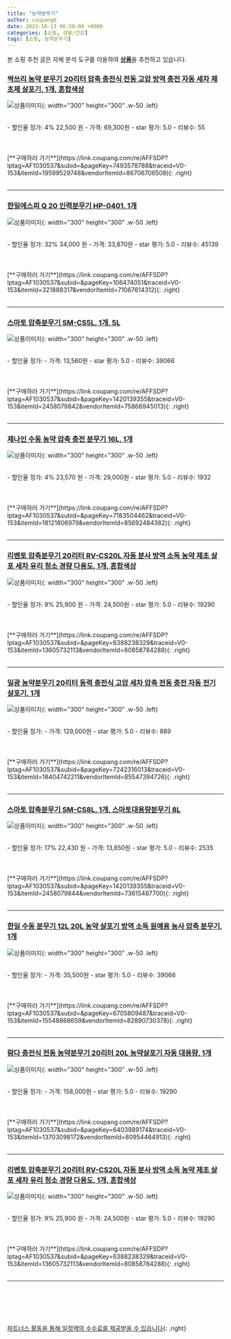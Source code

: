 ```yaml
---
title: "농약분무기"
author: coupang6
date: 2023-10-13 06:50:08 +0800
categories: [쇼핑, 생활/건강]
tags: [쇼핑, 농약분무기]
---
```


본 쇼핑 추천 글은 자체 분석 도구를 이용하여 [**상품**](https://link.coupang.com/a/bao1ui)을 추천하고 있습니다.

### [싹쓰리 농약 분무기 20리터 압축 충전식 전동 고압 방역 충전 자동 세차 제초제 살포기, 1개, 혼합색상](https://link.coupang.com/re/AFFSDP?lptag=AF1030537&subid=&pageKey=7493578788&traceid=V0-153&itemId=19599529748&vendorItemId=86706706508)

![상품이미지](https://thumbnail8.coupangcdn.com/thumbnails/remote/230x230ex/image/vendor_inventory/17c8/4dd15a66c9629e443e54df962091b769a87b3fcdc089a2cce151f05e7782.jpg){: width="300" height="300" .w-50 .left}


<br>
- 할인율 정가: 4%  22,500   원
- 가격: 69,300원
- star 평가: 5.0
- 리뷰수: 55
<br>
<br>
<br>
<br>
[**구매하러 가기**](https://link.coupang.com/re/AFFSDP?lptag=AF1030537&subid=&pageKey=7493578788&traceid=V0-153&itemId=19599529748&vendorItemId=86706706508){: .right}
<br>
<br>

---

### [한일에스피 Q 20 인력분무기 HP-0401, 1개](https://link.coupang.com/re/AFFSDP?lptag=AF1030537&subid=&pageKey=106474051&traceid=V0-153&itemId=321888317&vendorItemId=71067614312)

![상품이미지](https://thumbnail9.coupangcdn.com/thumbnails/remote/230x230ex/image/vendor_inventory/1733/f35676ddbd46a922f1b49cfa6cd0ed493154bfe4454bb5b9b74bf052204d.jpg){: width="300" height="300" .w-50 .left}


<br>
- 할인율 정가: 32%  34,000   원
- 가격: 33,870원
- star 평가: 5.0
- 리뷰수: 45139
<br>
<br>
<br>
<br>
[**구매하러 가기**](https://link.coupang.com/re/AFFSDP?lptag=AF1030537&subid=&pageKey=106474051&traceid=V0-153&itemId=321888317&vendorItemId=71067614312){: .right}
<br>
<br>

---

### [스마토 압축분무기 SM-CS5L, 1개, 5L](https://link.coupang.com/re/AFFSDP?lptag=AF1030537&subid=&pageKey=1420139355&traceid=V0-153&itemId=2458079842&vendorItemId=75866945013)

![상품이미지](https://thumbnail10.coupangcdn.com/thumbnails/remote/230x230ex/image/retail/images/458531127266704-45643e25-8bcc-4908-b47e-6905916fa54f.jpg){: width="300" height="300" .w-50 .left}


<br>
- 할인율 정가: 
- 가격: 13,560원
- star 평가: 5.0
- 리뷰수: 39066
<br>
<br>
<br>
<br>
[**구매하러 가기**](https://link.coupang.com/re/AFFSDP?lptag=AF1030537&subid=&pageKey=1420139355&traceid=V0-153&itemId=2458079842&vendorItemId=75866945013){: .right}
<br>
<br>

---

### [제나인 수동 농약 압축 충전 분무기 16L, 1개](https://link.coupang.com/re/AFFSDP?lptag=AF1030537&subid=&pageKey=7183504462&traceid=V0-153&itemId=18121806979&vendorItemId=85692484382)

![상품이미지](https://thumbnail7.coupangcdn.com/thumbnails/remote/230x230ex/image/retail/images/5372241793051171-cda66082-5945-4411-ae2c-182d67294070.jpg){: width="300" height="300" .w-50 .left}


<br>
- 할인율 정가: 4%  23,570   원
- 가격: 29,000원
- star 평가: 5.0
- 리뷰수: 1932
<br>
<br>
<br>
<br>
[**구매하러 가기**](https://link.coupang.com/re/AFFSDP?lptag=AF1030537&subid=&pageKey=7183504462&traceid=V0-153&itemId=18121806979&vendorItemId=85692484382){: .right}
<br>
<br>

---

### [리벤토 압축분무기 20리터 RV-CS20L 자동 분사 방역 소독 농약 제초 살포 세차 유리 청소 경량 다용도, 1개, 혼합색상](https://link.coupang.com/re/AFFSDP?lptag=AF1030537&subid=&pageKey=6388238329&traceid=V0-153&itemId=13605732113&vendorItemId=80858784288)

![상품이미지](https://thumbnail9.coupangcdn.com/thumbnails/remote/230x230ex/image/vendor_inventory/b6f1/41761e308beb53d7f359b97b228ddfbd7641cbaf2507ec65b4a00d50aad5.jpg){: width="300" height="300" .w-50 .left}


<br>
- 할인율 정가: 9%  25,900   원
- 가격: 24,500원
- star 평가: 5.0
- 리뷰수: 19290
<br>
<br>
<br>
<br>
[**구매하러 가기**](https://link.coupang.com/re/AFFSDP?lptag=AF1030537&subid=&pageKey=6388238329&traceid=V0-153&itemId=13605732113&vendorItemId=80858784288){: .right}
<br>
<br>

---

### [일광 농약분무기 20리터 동력 충전식 고압 세차 압축 전동 충전 자동 전기 살포기, 1개](https://link.coupang.com/re/AFFSDP?lptag=AF1030537&subid=&pageKey=7242316013&traceid=V0-153&itemId=18404742211&vendorItemId=85547394726)

![상품이미지](https://thumbnail6.coupangcdn.com/thumbnails/remote/230x230ex/image/vendor_inventory/8717/98b97a599311d27d289ffb1a2961cde2b8ee86f06815d44f6a454fb62fab.jpg){: width="300" height="300" .w-50 .left}


<br>
- 할인율 정가: 
- 가격: 129,000원
- star 평가: 5.0
- 리뷰수: 889
<br>
<br>
<br>
<br>
[**구매하러 가기**](https://link.coupang.com/re/AFFSDP?lptag=AF1030537&subid=&pageKey=7242316013&traceid=V0-153&itemId=18404742211&vendorItemId=85547394726){: .right}
<br>
<br>

---

### [스마토 압축분무기 SM-CS8L, 1개, 스마토대용량분무기 8L](https://link.coupang.com/re/AFFSDP?lptag=AF1030537&subid=&pageKey=1420139355&traceid=V0-153&itemId=2458079844&vendorItemId=73615487700)

![상품이미지](https://thumbnail7.coupangcdn.com/thumbnails/remote/230x230ex/image/retail/images/2019/03/20/16/0/83817181-5cdf-4151-8df7-9c7b664ba30a.jpg){: width="300" height="300" .w-50 .left}


<br>
- 할인율 정가: 17%  22,430   원
- 가격: 13,850원
- star 평가: 5.0
- 리뷰수: 2535
<br>
<br>
<br>
<br>
[**구매하러 가기**](https://link.coupang.com/re/AFFSDP?lptag=AF1030537&subid=&pageKey=1420139355&traceid=V0-153&itemId=2458079844&vendorItemId=73615487700){: .right}
<br>
<br>

---

### [한일 수동 분무기 12L 20L 농약 살포기 방역 소독 원예용 농사 압축 분무기, 1개](https://link.coupang.com/re/AFFSDP?lptag=AF1030537&subid=&pageKey=6705809487&traceid=V0-153&itemId=15548868659&vendorItemId=82890730378)

![상품이미지](https://thumbnail9.coupangcdn.com/thumbnails/remote/230x230ex/image/vendor_inventory/e50c/afe92e120be7a55b8b16d6c1bfeff587f7e74c469d4e8dbbe1a3d6ae8826.jpg){: width="300" height="300" .w-50 .left}


<br>
- 할인율 정가: 
- 가격: 35,500원
- star 평가: 5.0
- 리뷰수: 39066
<br>
<br>
<br>
<br>
[**구매하러 가기**](https://link.coupang.com/re/AFFSDP?lptag=AF1030537&subid=&pageKey=6705809487&traceid=V0-153&itemId=15548868659&vendorItemId=82890730378){: .right}
<br>
<br>

---

### [람다 충전식 전동 농약분무기 20리터 20L 농약살포기 자동 대용량, 1개](https://link.coupang.com/re/AFFSDP?lptag=AF1030537&subid=&pageKey=6403989174&traceid=V0-153&itemId=13703098172&vendorItemId=80954464913)

![상품이미지](https://thumbnail8.coupangcdn.com/thumbnails/remote/230x230ex/image/vendor_inventory/dfb6/653187ab6f24173aa0918b4093645d8dce76f06cb390482140cdb8ef9daa.jpg){: width="300" height="300" .w-50 .left}


<br>
- 할인율 정가: 
- 가격: 158,000원
- star 평가: 5.0
- 리뷰수: 19290
<br>
<br>
<br>
<br>
[**구매하러 가기**](https://link.coupang.com/re/AFFSDP?lptag=AF1030537&subid=&pageKey=6403989174&traceid=V0-153&itemId=13703098172&vendorItemId=80954464913){: .right}
<br>
<br>

---

### [리벤토 압축분무기 20리터 RV-CS20L 자동 분사 방역 소독 농약 제초 살포 세차 유리 청소 경량 다용도, 1개, 혼합색상](https://link.coupang.com/re/AFFSDP?lptag=AF1030537&subid=&pageKey=6388238329&traceid=V0-153&itemId=13605732113&vendorItemId=80858784288)

![상품이미지](https://thumbnail9.coupangcdn.com/thumbnails/remote/230x230ex/image/vendor_inventory/b6f1/41761e308beb53d7f359b97b228ddfbd7641cbaf2507ec65b4a00d50aad5.jpg){: width="300" height="300" .w-50 .left}


<br>
- 할인율 정가: 9%  25,900   원
- 가격: 24,500원
- star 평가: 5.0
- 리뷰수: 19290
<br>
<br>
<br>
<br>
[**구매하러 가기**](https://link.coupang.com/re/AFFSDP?lptag=AF1030537&subid=&pageKey=6388238329&traceid=V0-153&itemId=13605732113&vendorItemId=80858784288){: .right}
<br>
<br>

---
<br><br><br><br><br> [파트너스 활동을 통해 일정액의 수수료를 제공받을 수 있습니다](https://link.coupang.com/a/bao1ui){: .right}